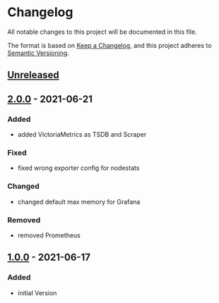# Changelog

All notable changes to this project will be documented in this file.

The format is based on [Keep a Changelog](https://keepachangelog.com/en/1.0.0/),
and this project adheres to [Semantic Versioning](https://semver.org/spec/v2.0.0.html).

## [Unreleased]

## [2.0.0] - 2021-06-21

### Added

- added VictoriaMetrics as TSDB and Scraper

### Fixed

- fixed wrong exporter config for nodestats

### Changed

- changed default max memory for Grafana

### Removed

- removed Prometheus

## [1.0.0] - 2021-06-17

### Added

- initial Version

[Unreleased]: https://github.com/toconspiracy/storj-stats/compare/2.0.0...HEAD
[2.0.0]: https://github.com/toconspiracy/storj-stats/releases/tag/2.0.0
[1.0.0]: https://github.com/toconspiracy/storj-stats/releases/tag/1.0.0